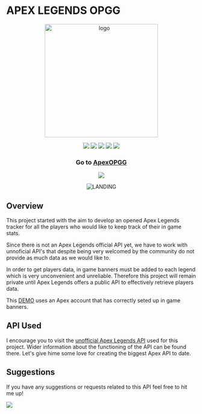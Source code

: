 # APEX LEGENDS OPGG
<p align="center">
    <img src="https://raw.githubusercontent.com/AdrianDanlos/ApexLegends/master/img/apexlogo.png" alt="logo" width="300" height="300"/>
</p>

<p align="center">
    <img src="https://img.shields.io/badge/HTML-5-e34f26">
    <img src="https://img.shields.io/badge/CSS-3-orange">
    <img src="https://img.shields.io/badge/JavaScript-Last_Version-f7df1e">
    <img src="https://img.shields.io/badge/JQuery-v3.4.1-0769ad">
    <img src="https://img.shields.io/badge/License-MIT-green">
</p>

<h3 align="center">Go to 
  <a href="https://apex-opgg.herokuapp.com/" target="_blank">ApexOPGG</a>
</h3>

<p align="center">
    <img src="https://img.shields.io/badge/Version-1.0-green">
</p>

<p align="center">
    <img src="https://raw.githubusercontent.com/AdrianDanlos/ApexLegends/master/img/readme.jpg" alt="LANDING"/>
</p>


## Overview
This project started with the aim to develop an opened Apex Legends tracker for all the players who would like to keep track of their in game stats.

Since there is not an Apex Legends official API yet, we have to work with unnoficial API's that despite being very welcomed by the community do not provide as much data as we would like to.

In order to get players data, in game banners must be added to each legend which is very unconvenient and unreliable.
Therefore this project will remain private until Apex Legends offers a public API to effectively retrieve players data.

This <a href="https://apex-opgg.herokuapp.com/" target="_blank">DEMO</a> uses an Apex account that has correctly seted up in game banners.

## API Used
I encourage you to visit the <a href="https://github.com/HugoDerave/ApexLegendsAPI/">unofficial Apex Legends API</a> used for this project. 
Wider information about the functioning of the API can be found there. Let's give hime some love for creating the biggest Apex API to date.

## Suggestions
<p>If you have any suggestions or requests related to this API feel free to hit me up!</p> 
<a href="https://github.com/AdrianDanlos">
  <img src="https://img.shields.io/github/followers/AdrianDanlos?label=follow&style=social">
</a>
